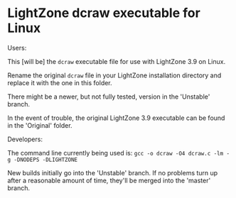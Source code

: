 # LightZone dcraw executable for Linux

Users:

This [will be] the `dcraw` executable file for use with
LightZone 3.9 on Linux.

Rename the original `dcraw` file in your LightZone installation directory
and replace it with the one in this folder.

There might be a newer, but not fully tested, version in the 'Unstable' branch.

In the event of trouble,
the original LightZone 3.9 executable can be found in the 'Original' folder.

Developers:

The command line currently being used is:
`gcc -o dcraw -O4 dcraw.c -lm -g -DNODEPS -DLIGHTZONE`

New builds initially go into the 'Unstable' branch.
If no problems turn up after a reasonable amount of time,
they'll be merged into the 'master' branch.
